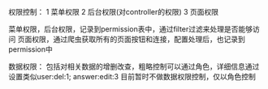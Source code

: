 权限控制：
1 菜单权限
2 后台权限(对controller的权限)
3 页面权限
    
   菜单权限，后台权限，记录到permission表中，通过filter过滤来处理是否能够访问
   页面权限，通过爬虫获取所有的页面按钮和连接，配置处理后，也记录到permission中
   
数据权限：
包括对相关数据的增删改查，粗略控制可以通过角色，详细信息通过设置类似user:del:1; answer:edit:3
目前暂时不做数据权限控制，仅以角色控制


   